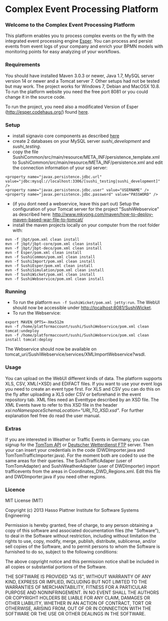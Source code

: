 Complex Event Processing Platform
==============================

### Welcome to the Complex Event Processing Platform
This platform enables you to process complex events on the fly with the integrated event processing engine [Esper](http://esper.codehaus.org/). You can process and persist events from event logs of your company and enrich your BPMN models with monitoring points for easy analyzing of your workflows.

### Requirements
You should have installed Maven 3.0.3 or newer, Java 1.7, MySQL server version 14 or newer and a Tomcat server 7. Other setups had not be tested but may work. The project works for Windows 7, Debian and MacOSX 10.8. To run the platform website you need the free port 8081 or you could change it in the source code.

To run the project, you need also a modificated Version of Esper (http://esper.codehaus.org/) found [here](https://github.com/ThommyH/EventProcessingPlatformEsper).

### Setup
* install signavio core components as described [here](https://code.google.com/p/signavio-core-components/)
* create 2 databases on your MySQL server _sushi_development_ and _sushi_testing_.
* copy the file SushiCommon/src/main/resource/META_INF/persistence_template.xml to SushiCommon/src/main/resource/META_INF/persistence.xml and edit the connection information of your sql server: 

```
<property name="javax.persistence.jdbc.url" value="jdbc:mysql://localhost:3306/[sushi_testing|sushi_development]" />
<property name="javax.persistence.jdbc.user" value="USERNAME" />
<property name="javax.persistence.jdbc.password" value="PASSWORD" />
```
* (if you dont need a webservice, leave this part out) Setup the configuration of your Tomcat server for the project "SushiWebservice"  as described here: http://www.mkyong.com/maven/how-to-deploy-maven-based-war-file-to-tomcat/
* install the maven projects locally on your computer from the root folder with:

```
mvn -f jbpt/pom.xml clean install
mvn -f jbpt/jbpt-core/pom.xml clean install
mvn -f jbpt/jbpt-deco/pom.xml clean install
mvn -f Esper/pom.xml clean install
mvn -f SushiCommon/pom.xml clean install
mvn -f SushiImport/pom.xml clean install
mvn -f SushiEsper/pom.xml clean install
mvn -f SushiSimulation/pom.xml clean install
mvn -f SushiWicket/pom.xml clean install
mvn -f SushiWebservice/pom.xml clean install
```

### Running
* To run the platform `mvn -f SushiWicket/pom.xml jetty:run`. The WebUI should now be accessible under [http://localhost:8081/SushiWicket](http://localhost:8081/SushiWicket).
* To run the Webservice:

```
export MAVEN_OPTS=-Xmx512m
mvn -f /home/platformaccount/sushi/SushiWebservice/pom.xml clean tomcat:undeploy
mvn -f /home/platformaccount/sushi/SushiWebservice/pom.xml clean install tomcat:deploy
```
  The Webservice should now be available on tomcat_uri/SushiWebservice/services/XMLImportWebservice?wsdl.

### Usage
You can upload on the WebUI different kinds of data. The platform supports XLS, CSV, XML(+XSD) and EDIFACT files. If you want to use your event logs you need to create an event type first. 
For XLS and CSV you can do this on the fly after uploading a XLS oder CSV or beforehand in the event repository tab. XML files need an Eventtype described by an XSD file. The XML Events have to refer to this XSD file in the header _xsi:noNamespaceSchemaLocation="URI_TO_XSD.xsd"_.
For further explanation feel free do read the user manual.

### Extras
If you are interested in Weather or Traffic Events in Germany, you can signup for the [TomTom API](http://developer.tomtom.com/) or [Deutscher Wetterdienst FTP](http://www.dwd.de/bvbw/appmanager/bvbw/dwdwwwDesktop?_nfpb=true&_pageLabel=dwdwww_spezielle_nutzer&_state=maximized&_windowLabel=T174800248261285831499722&T174800248261285831499722gsbDocumentPath=Navigation%252FOeffentlichkeit%252FHomepage%252FWetter__Ihre__Website%252Fftp-Zugriff__node.html%253F__nnn%253Dtrue) server.
Then your can insert your credentials in the code (DWDImporter.java and TomTomTrafficImporter.java). For the moment both are coded to use the same areas for their queries. The SushiTrafficAdaper (user of TomTomAdapter) and SushiWeatherAdapter (user of DWDImporter) import trafficevents from the areas in Coordinates_DWD_Regions.xml. Edit this file and DWDImporter.java if you need other regions.

### Licence
MIT License (MIT)

Copyright (c) 2013 Hasso Plattner Institute for Software Systems Engineering 

Permission is hereby granted, free of charge, to any person obtaining a copy
of this software and associated documentation files (the "Software"), to deal
in the Software without restriction, including without limitation the rights
to use, copy, modify, merge, publish, distribute, sublicense, and/or sell
copies of the Software, and to permit persons to whom the Software is
furnished to do so, subject to the following conditions:

The above copyright notice and this permission notice shall be included in
all copies or substantial portions of the Software.

THE SOFTWARE IS PROVIDED "AS IS", WITHOUT WARRANTY OF ANY KIND, EXPRESS OR
IMPLIED, INCLUDING BUT NOT LIMITED TO THE WARRANTIES OF MERCHANTABILITY,
FITNESS FOR A PARTICULAR PURPOSE AND NONINFRINGEMENT. IN NO EVENT SHALL THE
AUTHORS OR COPYRIGHT HOLDERS BE LIABLE FOR ANY CLAIM, DAMAGES OR OTHER
LIABILITY, WHETHER IN AN ACTION OF CONTRACT, TORT OR OTHERWISE, ARISING FROM,
OUT OF OR IN CONNECTION WITH THE SOFTWARE OR THE USE OR OTHER DEALINGS IN
THE SOFTWARE.
